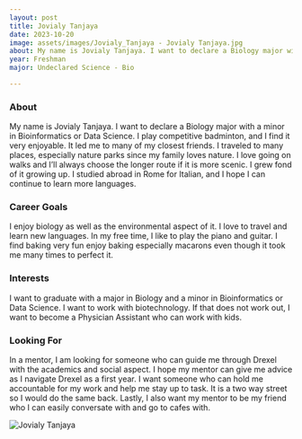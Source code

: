 ```yaml
---
layout: post
title: Jovialy Tanjaya  
date: 2023-10-20
image: assets/images/Jovialy_Tanjaya - Jovialy Tanjaya.jpg
about: My name is Jovialy Tanjaya. I want to declare a Biology major with a minor in Bioinformatics or Data Science. I play competitive badminton, and I find it very enjoyable. It led me to many of my closest friends. I traveled to many places, especially nature parks since my family loves nature. I love going on walks and I’ll always choose the longer route if it is more scenic. I grew fond of it growing up. I studied abroad in Rome for Italian, and I hope I can continue to learn more languages.
year: Freshman
major: Undeclared Science - Bio

---
```


### About

My name is Jovialy Tanjaya. I want to declare a Biology major with a minor in Bioinformatics or Data Science. I play competitive badminton, and I find it very enjoyable. It led me to many of my closest friends. I traveled to many places, especially nature parks since my family loves nature. I love going on walks and I’ll always choose the longer route if it is more scenic. I grew fond of it growing up. I studied abroad in Rome for Italian, and I hope I can continue to learn more languages.

### Career Goals

I enjoy biology as well as the environmental aspect of it. I love to travel and learn new languages. In my free time, I like to play the piano and guitar. I find baking very fun enjoy baking especially macarons even though it took me many times to perfect it. 

### Interests

I want to graduate with a major in Biology and a minor in Bioinformatics or Data Science. I want to work with biotechnology. If that does not work out, I want to become a Physician Assistant who can work with kids. 

### Looking For

In a mentor, I am looking for someone who can guide me through Drexel with the academics and social aspect. I hope my mentor can give me advice as I navigate Drexel as a first year. I want someone who can hold me accountable for my work and help me stay up to task. It is a two way street so I would do the same back. Lastly, I also want my mentor to be my friend who I can easily conversate with and go to cafes with. 

<div class="text-center my-5">
    <img src="https://sase-drexel.github.io/mentorship-2023/assets/images/Jovialy_Tanjaya - Jovialy Tanjaya.jpg" alt="Jovialy Tanjaya " class="rounded post-img" />
</div>
